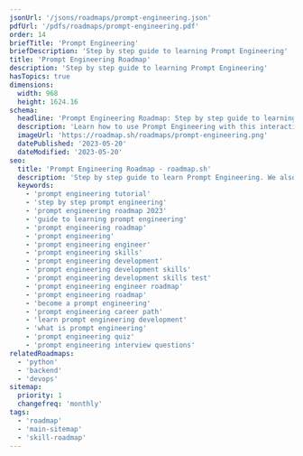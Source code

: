 ```yaml
---
jsonUrl: '/jsons/roadmaps/prompt-engineering.json'
pdfUrl: '/pdfs/roadmaps/prompt-engineering.pdf'
order: 14
briefTitle: 'Prompt Engineering'
briefDescription: 'Step by step guide to learning Prompt Engineering'
title: 'Prompt Engineering Roadmap'
description: 'Step by step guide to learning Prompt Engineering'
hasTopics: true
dimensions:
  width: 968
  height: 1624.16
schema:
  headline: 'Prompt Engineering Roadmap: Step by step guide to learning Prompt Engineering'
  description: 'Learn how to use Prompt Engineering with this interactive step by step guide. We also have resources and short descriptions attached to the roadmap items so you can get everything you want to learn in one place.'
  imageUrl: 'https://roadmap.sh/roadmaps/prompt-engineering.png'
  datePublished: '2023-05-20'
  dateModified: '2023-05-20'
seo:
  title: 'Prompt Engineering Roadmap - roadmap.sh'
  description: 'Step by step guide to learn Prompt Engineering. We also have resources and short descriptions attached to the roadmap items so you can get everything you want to learn in one place.'
  keywords:
    - 'prompt engineering tutorial'
    - 'step by step prompt engineering'
    - 'prompt engineering roadmap 2023'
    - 'guide to learning prompt engineering'
    - 'prompt engineering roadmap'
    - 'prompt engineering'
    - 'prompt engineering engineer'
    - 'prompt engineering skills'
    - 'prompt engineering development'
    - 'prompt engineering development skills'
    - 'prompt engineering development skills test'
    - 'prompt engineering engineer roadmap'
    - 'prompt engineering roadmap'
    - 'become a prompt engineering'
    - 'prompt engineering career path'
    - 'learn prompt engineering development'
    - 'what is prompt engineering'
    - 'prompt engineering quiz'
    - 'prompt engineering interview questions'
relatedRoadmaps:
  - 'python'
  - 'backend'
  - 'devops'
sitemap:
  priority: 1
  changefreq: 'monthly'
tags:
  - 'roadmap'
  - 'main-sitemap'
  - 'skill-roadmap'
---
```


